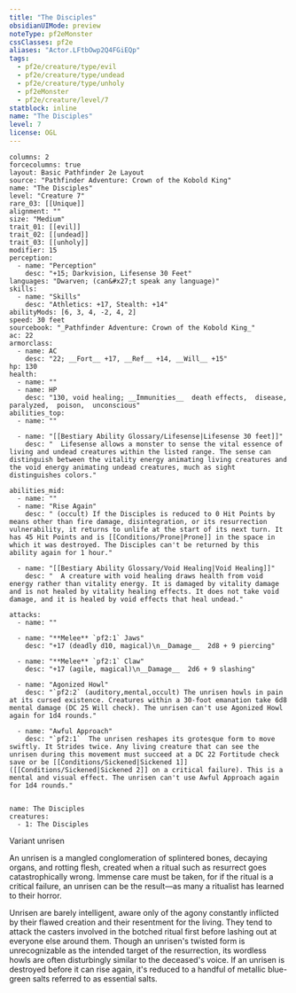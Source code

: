 ```yaml
---
title: "The Disciples"
obsidianUIMode: preview
noteType: pf2eMonster
cssClasses: pf2e
aliases: "Actor.LFtbOwp2Q4FGiEQp" 
tags:
  - pf2e/creature/type/evil
  - pf2e/creature/type/undead
  - pf2e/creature/type/unholy
  - pf2eMonster
  - pf2e/creature/level/7
statblock: inline
name: "The Disciples"
level: 7
license: OGL
---
```


```statblock
columns: 2
forcecolumns: true
layout: Basic Pathfinder 2e Layout
source: "Pathfinder Adventure: Crown of the Kobold King"
name: "The Disciples"
level: "Creature 7"
rare_03: [[Unique]]
alignment: ""
size: "Medium"
trait_01: [[evil]]
trait_02: [[undead]]
trait_03: [[unholy]]
modifier: 15
perception:
  - name: "Perception"
    desc: "+15; Darkvision, Lifesense 30 Feet"
languages: "Dwarven; (can&#x27;t speak any language)"
skills:
  - name: "Skills"
    desc: "Athletics: +17, Stealth: +14"
abilityMods: [6, 3, 4, -2, 4, 2]
speed: 30 feet
sourcebook: "_Pathfinder Adventure: Crown of the Kobold King_"
ac: 22
armorclass:
  - name: AC
    desc: "22; __Fort__ +17, __Ref__ +14, __Will__ +15"
hp: 130
health:
  - name: ""
  - name: HP
    desc: "130, void healing; __Immunities__  death effects,  disease,  paralyzed,  poison,  unconscious"
abilities_top:
  - name: ""

  - name: "[[Bestiary Ability Glossary/Lifesense|Lifesense 30 feet]]"
    desc: "  Lifesense allows a monster to sense the vital essence of living and undead creatures within the listed range. The sense can distinguish between the vitality energy animating living creatures and the void energy animating undead creatures, much as sight distinguishes colors."

abilities_mid:
  - name: ""
  - name: "Rise Again"
    desc: " (occult) If the Disciples is reduced to 0 Hit Points by means other than fire damage, disintegration, or its resurrection vulnerability, it returns to unlife at the start of its next turn. It has 45 Hit Points and is [[Conditions/Prone|Prone]] in the space in which it was destroyed. The Disciples can't be returned by this ability again for 1 hour."

  - name: "[[Bestiary Ability Glossary/Void Healing|Void Healing]]"
    desc: "  A creature with void healing draws health from void energy rather than vitality energy. It is damaged by vitality damage and is not healed by vitality healing effects. It does not take void damage, and it is healed by void effects that heal undead."

attacks:
  - name: ""

  - name: "**Melee** `pf2:1` Jaws"
    desc: "+17 (deadly d10, magical)\n__Damage__  2d8 + 9 piercing"

  - name: "**Melee** `pf2:1` Claw"
    desc: "+17 (agile, magical)\n__Damage__  2d6 + 9 slashing"

  - name: "Agonized Howl"
    desc: "`pf2:2` (auditory,mental,occult) The unrisen howls in pain at its cursed existence. Creatures within a 30-foot emanation take 6d8 mental damage (DC 25 Will check). The unrisen can't use Agonized Howl again for 1d4 rounds."

  - name: "Awful Approach"
    desc: "`pf2:1`  The unrisen reshapes its grotesque form to move swiftly. It Strides twice. Any living creature that can see the unrisen during this movement must succeed at a DC 22 Fortitude check save or be [[Conditions/Sickened|Sickened 1]] ([[Conditions/Sickened|Sickened 2]] on a critical failure). This is a mental and visual effect. The unrisen can't use Awful Approach again for 1d4 rounds."
 
```

```encounter-table
name: The Disciples
creatures:
  - 1: The Disciples
```


Variant unrisen

An unrisen is a mangled conglomeration of splintered bones, decaying organs, and rotting flesh, created when a ritual such as resurrect goes catastrophically wrong. Immense care must be taken, for if the ritual is a critical failure, an unrisen can be the result—as many a ritualist has learned to their horror.

Unrisen are barely intelligent, aware only of the agony constantly inflicted by their flawed creation and their resentment for the living. They tend to attack the casters involved in the botched ritual first before lashing out at everyone else around them. Though an unrisen's twisted form is unrecognizable as the intended target of the resurrection, its wordless howls are often disturbingly similar to the deceased's voice. If an unrisen is destroyed before it can rise again, it's reduced to a handful of metallic blue-green salts referred to as essential salts.
